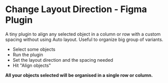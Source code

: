# Change Layout Direction - Figma Plugin
A tiny plugin to align any selected object in a column or row with a custom spacing without using Auto layout. 
Useful to organize big group of variants.

* Select some objects
* Run the plugin
* Set the layout direction and the spacing needed
* Hit "Align objects"

**All your objects selected will be organised in a single row or column.**
